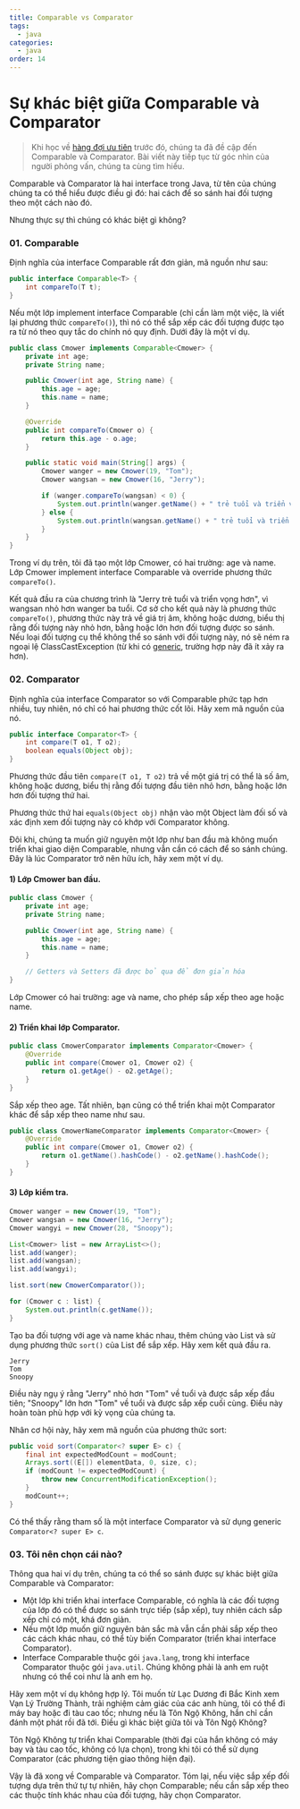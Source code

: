 ```yaml
---
title: Comparable vs Comparator
tags:
  - java
categories:
  - java
order: 14
---
```

# Sự khác biệt giữa Comparable và Comparator

> Khi học về [hàng đợi ưu tiên](priorityqueue) trước đó, chúng ta đã đề cập đến Comparable và Comparator. Bài viết này tiếp tục từ góc nhìn của người phỏng vấn, chúng ta cùng tìm hiểu.

Comparable và Comparator là hai interface trong Java, từ tên của chúng chúng ta có thể hiểu được điều gì đó: hai cách để so sánh hai đối tượng theo một cách nào đó.

Nhưng thực sự thì chúng có khác biệt gì không?

### 01. Comparable

Định nghĩa của interface Comparable rất đơn giản, mã nguồn như sau:

```java
public interface Comparable<T> {
    int compareTo(T t);
}
```

Nếu một lớp implement interface Comparable (chỉ cần làm một việc, là viết lại phương thức `compareTo()`), thì nó có thể sắp xếp các đối tượng được tạo ra từ nó theo quy tắc do chính nó quy định. Dưới đây là một ví dụ.

```java
public class Cmower implements Comparable<Cmower> {
    private int age;
    private String name;

    public Cmower(int age, String name) {
        this.age = age;
        this.name = name;
    }

    @Override
    public int compareTo(Cmower o) {
        return this.age - o.age;
    }

    public static void main(String[] args) {
        Cmower wanger = new Cmower(19, "Tom");
        Cmower wangsan = new Cmower(16, "Jerry");

        if (wanger.compareTo(wangsan) < 0) {
            System.out.println(wanger.getName() + " trẻ tuổi và triển vọng hơn");
        } else {
            System.out.println(wangsan.getName() + " trẻ tuổi và triển vọng hơn");
        }
    }
}
```

Trong ví dụ trên, tôi đã tạo một lớp Cmower, có hai trường: age và name. Lớp Cmower implement interface Comparable và override phương thức `compareTo()`.

Kết quả đầu ra của chương trình là "Jerry trẻ tuổi và triển vọng hơn", vì wangsan nhỏ hơn wanger ba tuổi. Cơ sở cho kết quả này là phương thức `compareTo()`, phương thức này trả về giá trị âm, không hoặc dương, biểu thị rằng đối tượng này nhỏ hơn, bằng hoặc lớn hơn đối tượng được so sánh. Nếu loại đối tượng cụ thể không thể so sánh với đối tượng này, nó sẽ ném ra ngoại lệ ClassCastException (từ khi có [generic](/programming/java/extra/generic), trường hợp này đã ít xảy ra hơn).

### 02. Comparator

Định nghĩa của interface Comparator so với Comparable phức tạp hơn nhiều, tuy nhiên, nó chỉ có hai phương thức cốt lõi. Hãy xem mã nguồn của nó.

```java
public interface Comparator<T> {
    int compare(T o1, T o2);
    boolean equals(Object obj);
}
```

Phương thức đầu tiên `compare(T o1, T o2)` trả về một giá trị có thể là số âm, không hoặc dương, biểu thị rằng đối tượng đầu tiên nhỏ hơn, bằng hoặc lớn hơn đối tượng thứ hai.

Phương thức thứ hai `equals(Object obj)` nhận vào một Object làm đối số và xác định xem đối tượng này có khớp với Comparator không.

Đôi khi, chúng ta muốn giữ nguyên một lớp như ban đầu mà không muốn triển khai giao diện Comparable, nhưng vẫn cần có cách để so sánh chúng. Đây là lúc Comparator trở nên hữu ích, hãy xem một ví dụ.

#### 1) Lớp Cmower ban đầu.

```java
public class Cmower {
    private int age;
    private String name;

    public Cmower(int age, String name) {
        this.age = age;
        this.name = name;
    }

    // Getters và Setters đã được bỏ qua để đơn giản hóa
}
```

Lớp Cmower có hai trường: age và name, cho phép sắp xếp theo age hoặc name.

#### 2) Triển khai lớp Comparator.

```java
public class CmowerComparator implements Comparator<Cmower> {
    @Override
    public int compare(Cmower o1, Cmower o2) {
        return o1.getAge() - o2.getAge();
    }
}
```

Sắp xếp theo age. Tất nhiên, bạn cũng có thể triển khai một Comparator khác để sắp xếp theo name như sau.

```java
public class CmowerNameComparator implements Comparator<Cmower> {
    @Override
    public int compare(Cmower o1, Cmower o2) {
        return o1.getName().hashCode() - o2.getName().hashCode();
    }
}
```

#### 3) Lớp kiểm tra.

```java
Cmower wanger = new Cmower(19, "Tom");
Cmower wangsan = new Cmower(16, "Jerry");
Cmower wangyi = new Cmower(28, "Snoopy");

List<Cmower> list = new ArrayList<>();
list.add(wanger);
list.add(wangsan);
list.add(wangyi);

list.sort(new CmowerComparator());

for (Cmower c : list) {
    System.out.println(c.getName());
}
```

Tạo ba đối tượng với age và name khác nhau, thêm chúng vào List và sử dụng phương thức `sort()` của List để sắp xếp. Hãy xem kết quả đầu ra.

```
Jerry
Tom
Snoopy
```

Điều này ngụ ý rằng "Jerry" nhỏ hơn "Tom" về tuổi và được sắp xếp đầu tiên; "Snoopy" lớn hơn "Tom" về tuổi và được sắp xếp cuối cùng. Điều này hoàn toàn phù hợp với kỳ vọng của chúng ta.

Nhân cơ hội này, hãy xem mã nguồn của phương thức sort:

```java
public void sort(Comparator<? super E> c) {
    final int expectedModCount = modCount;
    Arrays.sort((E[]) elementData, 0, size, c);
    if (modCount != expectedModCount) {
        throw new ConcurrentModificationException();
    }
    modCount++;
}
```

Có thể thấy rằng tham số là một interface Comparator và sử dụng generic `Comparator<? super E> c`.

### 03. Tôi nên chọn cái nào?

Thông qua hai ví dụ trên, chúng ta có thể so sánh được sự khác biệt giữa Comparable và Comparator:

- Một lớp khi triển khai interface Comparable, có nghĩa là các đối tượng của lớp đó có thể được so sánh trực tiếp (sắp xếp), tuy nhiên cách sắp xếp chỉ có một, khá đơn giản.
- Nếu một lớp muốn giữ nguyên bản sắc mà vẫn cần phải sắp xếp theo các cách khác nhau, có thể tùy biến Comparator (triển khai interface Comparator).
- Interface Comparable thuộc gói `java.lang`, trong khi interface Comparator thuộc gói `java.util`. Chúng không phải là anh em ruột nhưng có thể coi như là anh em họ.

Hãy xem một ví dụ không hợp lý. Tôi muốn từ Lạc Dương đi Bắc Kinh xem Vạn Lý Trường Thành, trải nghiệm cảm giác của các anh hùng, tôi có thể đi máy bay hoặc đi tàu cao tốc; nhưng nếu là Tôn Ngộ Không, hắn chỉ cần đánh một phát rồi đã tới. Điều gì khác biệt giữa tôi và Tôn Ngộ Không?

Tôn Ngộ Không tự triển khai Comparable (thời đại của hắn không có máy bay và tàu cao tốc, không có lựa chọn), trong khi tôi có thể sử dụng Comparator (các phương tiện giao thông hiện đại).

Vậy là đã xong về Comparable và Comparator. Tóm lại, nếu việc sắp xếp đối tượng dựa trên thứ tự tự nhiên, hãy chọn Comparable; nếu cần sắp xếp theo các thuộc tính khác nhau của đối tượng, hãy chọn Comparator.
